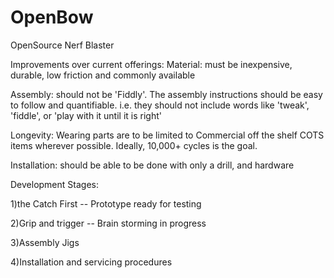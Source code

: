 OpenBow
=======

OpenSource Nerf Blaster


Improvements over current offerings:
Material: must be inexpensive, durable, low friction and commonly available

Assembly: should not be 'Fiddly'. The assembly instructions should be easy to follow and quantifiable. i.e. they should not include words like 'tweak', 'fiddle', or 'play with it until it is right'

Longevity: Wearing parts are to be limited to Commercial off the shelf COTS items wherever possible. Ideally, 10,000+ cycles is the goal. 

Installation: should be able to be done with only a drill, and hardware

Development Stages:

1)the Catch First -- Prototype ready for testing

2)Grip and trigger -- Brain storming in progress

3)Assembly Jigs

4)Installation and servicing procedures
